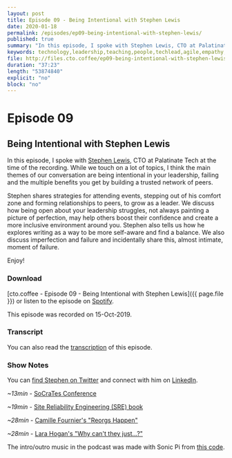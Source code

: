```yaml
---
layout: post
title: Episode 09 - Being Intentional with Stephen Lewis
date: 2020-01-18
permalink: /episodes/ep09-being-intentional-with-stephen-lewis/
published: true
summary: "In this episode, I spoke with Stephen Lewis, CTO at Palatinate Tech at the time of the recording. While we touch on a lot of topics, I think the main themes of our conversation are being intentional in your leadership, failing and the multiple benefits you get by building a trusted network of peers."
keywords: technology,leadership,teaching,people,techlead,agile,empathy,empathicmanagement,management,sympathy
file: http://files.cto.coffee/ep09-being-intentional-with-stephen-lewis/cto.coffee__ep09.mp3
duration: "37:23"
length: "53874840"
explicit: "no"
block: "no"
---
```


# Episode 09
## Being Intentional with Stephen Lewis

In this episode, I spoke with [Stephen Lewis][twitter], CTO at Palatinate Tech at the time of the recording. While we
touch on a lot of topics, I think the main themes of our conversation are being intentional in your leadership, failing
and the multiple benefits you get by building a trusted network of peers.

Stephen shares strategies for attending events, stepping out of his comfort zone and forming relationships to peers, to
grow as a leader. We discuss how being open about your leadership struggles, not always painting a picture of
perfection, may help others boost their confidence and create a more inclusive environment around you. Stephen also
tells us how he explores writing as a way to be more self-aware and find a balance. We also discuss imperfection and
failure and incidentally share this, almost intimate, moment of failure.

Enjoy!


### Download

[cto.coffee - Episode 09 - Being Intentional with Stephen Lewis]({{ page.file }})
or listen to the episode on [Spotify][spotify-show].

This episode was recorded on 15-Oct-2019.


### Transcript

You can also read the [transcription](transcript) of this episode.

### Show Notes

You can [find Stephen on Twitter][twitter] and connect with him on [LinkedIn][linkedin].

_~13min_ - [SoCraTes Conference][socrates]

_~19min_ - [Site Reliability Engineering (SRE) book][sre-book]

_~28min_ - [Camille Fournier's "Reorgs Happen"][camille]

_~28min_ - [Lara Hogan's "Why can't they just...?"][lara]



The intro/outro music in the podcast was made with Sonic Pi from [this code][intro-music].

[contact]: /contact/
[twitter]: https://twitter.com/stegro
[linkedin]: https://www.linkedin.com/in/srl32
[spotify-show]: https://open.spotify.com/episode/5l4YSwCueX8JkcaxuW5Ss7
[intro-music]: https://github.com/benjmin-r/music/blob/master/2017-12-04_cto.coffee-intro.rb
[sre-book]: https://landing.google.com/sre/sre-book/toc/index.html
[lara]: https://larahogan.me/blog/why-cant-they-just/
[camille]: http://www.camilletalk.com/whilefalse/2015/12/reorgs-happen.html
[socrates]: https://www.socrates-conference.de/home
